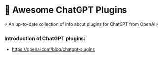 # 🤖 Awesome ChatGPT Plugins

⚡ An up-to-date collection of info about plugins for ChatGPT from OpenAI⚡

### Introduction of ChatGPT plugins:
- https://openai.com/blog/chatgpt-plugins

